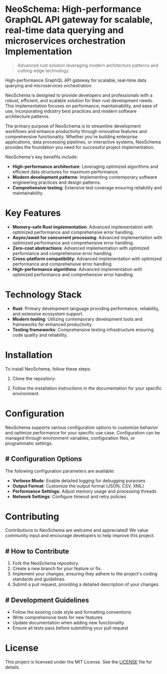 <!-- fallback_NeoSchema_20250802081934_70081 -->

# NeoSchema: High-performance GraphQL API gateway for scalable, real-time data querying and microservices orchestration Implementation
> Advanced rust solution leveraging modern architecture patterns and cutting-edge technology.

High-performance GraphQL API gateway for scalable, real-time data querying and microservices orchestration.

NeoSchema is designed to provide developers and professionals with a robust, efficient, and scalable solution for their rust development needs. This implementation focuses on performance, maintainability, and ease of use, incorporating industry best practices and modern software architecture patterns.

The primary purpose of NeoSchema is to streamline development workflows and enhance productivity through innovative features and comprehensive functionality. Whether you're building enterprise applications, data processing pipelines, or interactive systems, NeoSchema provides the foundation you need for successful project implementation.

NeoSchema's key benefits include:

* **High-performance architecture**: Leveraging optimized algorithms and efficient data structures for maximum performance.
* **Modern development patterns**: Implementing contemporary software engineering practices and design patterns.
* **Comprehensive testing**: Extensive test coverage ensuring reliability and maintainability.

# Key Features

* **Memory-safe Rust implementation**: Advanced implementation with optimized performance and comprehensive error handling.
* **Async/await for concurrent processing**: Advanced implementation with optimized performance and comprehensive error handling.
* **Zero-cost abstractions**: Advanced implementation with optimized performance and comprehensive error handling.
* **Cross-platform compatibility**: Advanced implementation with optimized performance and comprehensive error handling.
* **High-performance algorithms**: Advanced implementation with optimized performance and comprehensive error handling.

# Technology Stack

* **Rust**: Primary development language providing performance, reliability, and extensive ecosystem support.
* **Modern tooling**: Utilizing contemporary development tools and frameworks for enhanced productivity.
* **Testing frameworks**: Comprehensive testing infrastructure ensuring code quality and reliability.

# Installation

To install NeoSchema, follow these steps:

1. Clone the repository:


2. Follow the installation instructions in the documentation for your specific environment.

# Configuration

NeoSchema supports various configuration options to customize behavior and optimize performance for your specific use case. Configuration can be managed through environment variables, configuration files, or programmatic settings.

## # Configuration Options

The following configuration parameters are available:

* **Verbose Mode**: Enable detailed logging for debugging purposes
* **Output Format**: Customize the output format (JSON, CSV, XML)
* **Performance Settings**: Adjust memory usage and processing threads
* **Network Settings**: Configure timeout and retry policies

# Contributing

Contributions to NeoSchema are welcome and appreciated! We value community input and encourage developers to help improve this project.

## # How to Contribute

1. Fork the NeoSchema repository.
2. Create a new branch for your feature or fix.
3. Implement your changes, ensuring they adhere to the project's coding standards and guidelines.
4. Submit a pull request, providing a detailed description of your changes.

## # Development Guidelines

* Follow the existing code style and formatting conventions
* Write comprehensive tests for new features
* Update documentation when adding new functionality
* Ensure all tests pass before submitting your pull request

# License

This project is licensed under the MIT License. See the [LICENSE](https://github.com/Muramatsuu/NeoSchema/blob/main/LICENSE) file for details.

